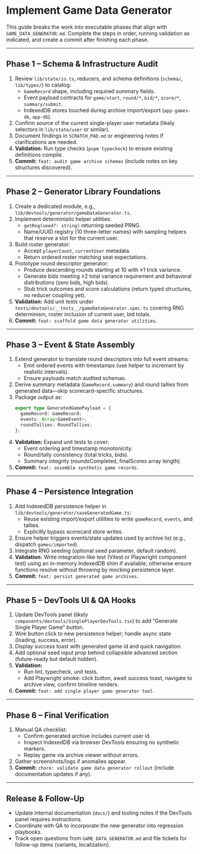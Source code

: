 # Implement Game Data Generator

This guide breaks the work into executable phases that align with `GAME_DATA_GENERATOR.md`. Complete the steps in order, running validation as indicated, and create a commit after finishing each phase.

---

## Phase 1 – Schema & Infrastructure Audit

1. Review `lib/state/io.ts`, reducers, and schema definitions (`schema/`, `lib/types/`) to catalog:
   - `GameRecord` shape, including required summary fields.
   - Event payload contracts for `game/start`, `round/*`, `bid/*`, `score/*`, `summary/submit`.
   - IndexedDB stores touched during archive import/export (`app-games-db`, `app-db`).
2. Confirm source of the current single-player user metadata (likely selectors in `lib/state/user` or similar).
3. Document findings in `SCRATCH_PAD.md` or engineering notes if clarifications are needed.
4. **Validation:** Run type checks (`pnpm typecheck`) to ensure existing definitions compile.
5. **Commit:** `feat: audit game archive schemas` (include notes on key structures discovered).

---

## Phase 2 – Generator Library Foundations

1. Create a dedicated module, e.g., `lib/devtools/generator/gameDataGenerator.ts`.
2. Implement deterministic helper utilities:
   - `getRng(seed?: string)` returning seeded PRNG.
   - Name/UUID registry (10 three-letter names) with sampling helpers that reserve a slot for the current user.
3. Build roster generator:
   - Accept `playerCount`, `currentUser` metadata.
   - Return ordered roster matching seat expectations.
4. Prototype round descriptor generator:
   - Produce descending rounds starting at 10 with ±1 trick variance.
   - Generate bids meeting ±2 total variance requirement and behavioral distributions (zero bids, high bids).
   - Stub trick outcomes and score calculations (return typed structures, no reducer coupling yet).
5. **Validation:** Add unit tests under `tests/devtools/__tests__/gameDataGenerator.spec.ts` covering RNG determinism, roster inclusion of current user, bid totals.
6. **Commit:** `feat: scaffold game data generator utilities`.

---

## Phase 3 – Event & State Assembly

1. Extend generator to translate round descriptors into full event streams:
   - Emit ordered events with timestamps (use helper to increment by realistic intervals).
   - Ensure payloads match audited schemas.
2. Derive summary metadata (`GameRecord.summary`) and round tallies from generated data—skip scorecard-specific structures.
3. Package output as:
   ```ts
   export type GeneratedGamePayload = {
     gameRecord: GameRecord;
     events: Array<GameEvent>;
     roundTallies: RoundTallies;
   };
   ```
4. **Validation:** Expand unit tests to cover:
   - Event ordering and timestamp monotonicity.
   - Round/tally consistency (total tricks, bids).
   - Summary integrity (roundsCompleted, finalScores array length).
5. **Commit:** `feat: assemble synthetic game records`.

---

## Phase 4 – Persistence Integration

1. Add IndexedDB persistence helper in `lib/devtools/generator/saveGeneratedGame.ts`:
   - Reuse existing import/export utilities to write `gameRecord`, `events`, and tallies.
   - Explicitly bypass scorecard store writes.
2. Ensure helper triggers events/state updates used by archive list (e.g., dispatch `games/imported`).
3. Integrate RNG seeding (optional seed parameter, default random).
4. **Validation:** Write integration-like test (Vitest or Playwright component test) using an in-memory IndexedDB shim if available; otherwise ensure functions resolve without throwing by mocking persistence layer.
5. **Commit:** `feat: persist generated game archives`.

---

## Phase 5 – DevTools UI & QA Hooks

1. Update DevTools panel (likely `components/devtools/SinglePlayerDevTools.tsx`) to add “Generate Single Player Game” button.
2. Wire button click to new persistence helper; handle async state (loading, success, error).
3. Display success toast with generated game id and quick navigation.
4. Add optional seed input prop behind collapsible advanced section (future-ready but default hidden).
5. **Validation:**
   - Run lint, typecheck, unit tests.
   - Add Playwright smoke: click button, await success toast, navigate to archive view, confirm timeline renders.
6. **Commit:** `feat: add single player game generator tool`.

---

## Phase 6 – Final Verification

1. Manual QA checklist:
   - Confirm generated archive includes current user id.
   - Inspect IndexedDB via browser DevTools ensuring no synthetic markers.
   - Replay game via archive viewer without errors.
2. Gather screenshots/logs if anomalies appear.
3. **Commit:** `chore: validate game data generator rollout` (include documentation updates if any).

---

## Release & Follow-Up

- Update internal documentation (`docs/`) and tooling notes if the DevTools panel requires instructions.
- Coordinate with QA to incorporate the new generator into regression playbooks.
- Track open questions from `GAME_DATA_GENERATOR.md` and file tickets for follow-up items (variants, localization).
